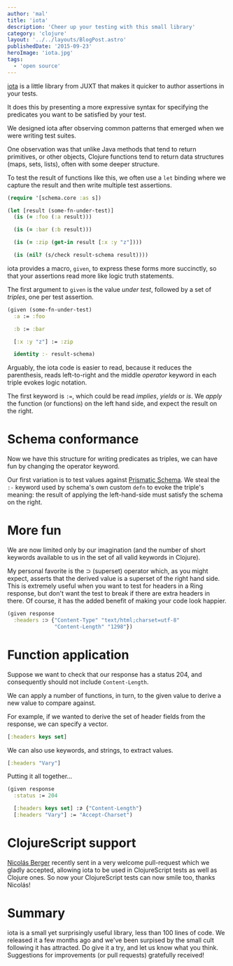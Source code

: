 ```yaml
---
author: 'mal'
title: 'iota'
description: 'Cheer up your testing with this small library'
category: 'clojure'
layout: '../../layouts/BlogPost.astro'
publishedDate: '2015-09-23'
heroImage: 'iota.jpg'
tags:
  - 'open source'
---
```


[iota](https://github.com/juxt/iota) is a little library from JUXT that
makes it quicker to author assertions in your tests.

It does this by presenting a more expressive syntax for specifying the
predicates you want to be satisfied by your test.

We designed iota after observing common patterns that emerged when we
were writing test suites.

One observation was that unlike Java methods that tend to return
primitives, or other objects, Clojure functions tend to return data
structures (maps, sets, lists), often with some deeper structure.

To test the result of functions like this, we often use a `let` binding
where we capture the result and then write multiple test assertions.

```clojure
(require '[schema.core :as s])

(let [result (some-fn-under-test)]
  (is (= :foo (:a result)))

  (is (= :bar (:b result)))

  (is (= :zip (get-in result [:x :y "z"])))

  (is (nil? (s/check result-schema result))))
```

iota provides a macro, `given`, to express these forms more succinctly,
so that your assertions read more like logic truth statements.

The first argument to `given` is the value _under test_, followed by a
set of _triples_, one per test assertion.

```clojure
(given (some-fn-under-test)
  :a := :foo

  :b := :bar

  [:x :y "z"] := :zip

  identity :- result-schema)
```

Arguably, the iota code is easier to read, because it reduces the
parenthesis, reads left-to-right and the middle _operator_ keyword in
each triple evokes logic notation.

The first keyword is `:=`, which could be read _implies_, _yields_ or
_is_. We _apply_ the function (or functions) on the left hand side, and
expect the result on the right.

# Schema conformance

Now we have this structure for writing predicates as triples, we can
have fun by changing the operator keyword.

Our first variation is to test values against [Prismatic
Schema](https://github.com/Prismatic/schema). We steal the `:-` keyword
used by schema's own custom `defn` to evoke the triple's meaning: the
result of applying the left-hand-side must satisfy the schema on the
right.

# More fun

We are now limited only by our imagination (and the number of short
keywords available to us in the set of all valid keywords in Clojure).

My personal favorite is the ⊃ (superset) operator which, as you might
expect, asserts that the derived value is a superset of the right hand
side. This is extremely useful when you want to test for headers in a
Ring response, but don't want the test to break if there are extra
headers in there. Of course, it has the added benefit of making your
code look happier.

```clojure
(given response
  :headers :⊃ {"Content-Type" "text/html;charset=utf-8"
               "Content-Length" "1298"})
```

# Function application

Suppose we want to check that our response has a status 204, and
consequently should not include `Content-Length`.

We can apply a number of functions, in turn, to the given value to
derive a new value to compare against.

For example, if we wanted to derive the set of header fields from the
response, we can specify a vector.

```clojure
[:headers keys set]
```

We can also use keywords, and strings, to extract values.

```clojure
[:headers "Vary"]
```

Putting it all together...

```clojure
(given response
  :status := 204

  [:headers keys set] :⊅ {"Content-Length"}
  [:headers "Vary"] := "Accept-Charset")
```

# ClojureScript support

[Nicolás Berger](https://github.com/nberger) recently sent in a very
welcome pull-request which we gladly accepted, allowing iota to be used
in ClojureScript tests as well as Clojure ones. So now your
ClojureScript tests can now smile too, thanks Nicolás!

# Summary

iota is a small yet surprisingly useful library, less than 100 lines of
code. We released it a few months ago and we've been surpised by the
small cult following it has attracted. Do give it a try, and let us know
what you think. Suggestions for improvements (or pull requests)
gratefully received!
